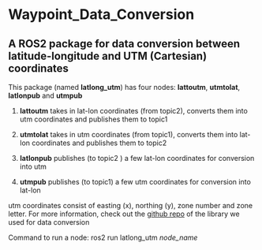 # Waypoint_Data_Conversion
## A ROS2 package for data conversion between latitude-longitude and UTM (Cartesian) coordinates

This package (named **latlong_utm**) has four nodes: **lattoutm**, **utmtolat**, **latlonpub** and **utmpub**

1. **lattoutm** takes in lat-lon coordinates (from topic2), converts them into utm coordinates and publishes them to topic1

2. **utmtolat** takes in utm coordinates (from topic1), converts them into lat-lon coordinates and publishes them to topic2

3. **latlonpub** publishes (to topic2 ) a few lat-lon coordinates for conversion into utm

4. **utmpub** publishes (to topic1) a few utm coordinates for conversion into lat-lon

utm coordinates consist of easting (x), northing (y), zone number and zone letter. For more information, check out the [github repo](https://github.com/Turbo87/utm) of the library we used for data conversion

Command to run a node: ros2 run latlong_utm *node_name*
